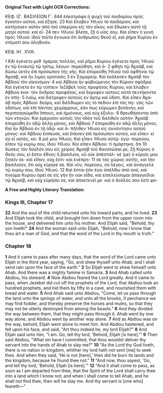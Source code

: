 **Original Text with Light OCR Corrections:**

ΚΕΦ. ΙΖ΄. ΒΑΣΙΛΕΙΩΝ Γ΄. 644
ἐπεστράφη ἡ ψυχὴ τοῦ παιδαρίου πρὸς ἔγκατον αὐτοῦ, καὶ ἔζησε.
23 Καὶ ἔλαβεν Ἠλιοὺ τὸ παιδάριον, καὶ κατήγαγεν αὐτὸν ἀπὸ τοῦ
ὑπερῴου εἰς τὸν οἶκον, καὶ ἔδωκεν αὐτὸ τῇ μητρὶ αὐτοῦ· καὶ εἶ-
24 πεν Ἠλιοὺ· βλέπε, ζῇ ὁ υἱός σου. Καὶ εἶπεν ἡ γυνὴ πρὸς Ἠλιοὺ·
ἰδοὺ τοῦτο ἔγνωκα ὅτι ἄνθρωπος Θεοῦ εἶ, καὶ ῥῆμα Κυρίου ἐν
στόματί σου ἀληθινόν.

ΚΕΦ. ΙΗ΄. XVIII.

1 ΚΑὶ ἐγένετο μεθ᾿ ἡμέρας πολλὰς, καὶ ῥῆμα Κυρίου ἐγένετο
πρὸς Ἠλιοὺ ἐν τῷ ἐνιαυτῷ τῷ τρίτῳ, λέγων· πορεύθητι, καὶ ὄ-
2 φθητι τῷ Ἀχαάβ, καὶ δώσω ὑετὸν ἐπὶ πρόσωπον τῆς γῆς. Καὶ
ἐπορεύθη Ἠλιοὺ τοῦ ὀφθῆναι τῷ Ἀχαάβ, καὶ ἦν λιμὸς κραταιὸς
3 ἐν Σαμαρείᾳ. Καὶ ἐκάλεσεν Ἀχαὰβ τὸν Ἀβδιοὺ τὸν οἰκονόμον·
4 καὶ Ἀβδιοὺ ἦν φοβούμενος τὸν Κύριον σφόδρα. Καὶ ἐγένετο ἐν τῷ
τύπτειν Ἰεζάβελ τοὺς προφήτας Κυρίου, καὶ ἔλαβεν Ἀβδιοὺ ἑκα-
τὸν ἄνδρας προφήτας, καὶ ἔκρυψεν αὐτοὺς κατὰ πεντήκοντα ἐν σπη-
5 λαίῳ, καὶ διέτρεφεν αὐτοὺς ἐν ἄρτῳ καὶ ὕδατι. Καὶ εἶπεν Ἀχα-
ἀβ πρὸς Ἀβδιοὺ· δεῦρο, καὶ διέλθωμεν εἰς τὸ πεδίον ἐπὶ τὰς πη-
γὰς τῶν ὑδάτων, καὶ ἐπὶ πάντας χειμάρρους, ἐάν πως εὕρωμεν
βοτάνην, καὶ περιποιησώμεθα ἵππους, καὶ ἡμιόνους, καὶ οὐχ ἐξολο-
6 θρευθήσονται ἀπὸ τῶν κτηνῶν. Καὶ ἐμέρισαν αὐτοῖς τὴν ὁδὸν τοῦ
διελθεῖν αὐτήν· Ἀχαὰβ ἐπορεύθη ἐν ὁδῷ ἄλλῃ μόνος, καὶ Ἀβδιοὺ
7 ἐπορεύθη ἐν ὁδῷ ἄλλῃ μόνος. Καὶ ἦν Ἀβδιοὺ ἐν τῇ ὁδῷ· καὶ ἀ-
πῆλθεν Ἠλιοὺ εἰς συνάντησιν αὐτοῦ μόνος· καὶ Ἀβδιοὺ ἔσπευσε,
καὶ ἔπεσεν ἐπὶ πρόσωπον αὐτοῦ, καὶ εἶπεν· εἰ σὺ εἶ αὐτὸς, κύ-
8 ριέ μου Ἠλιού; Καὶ εἶπεν Ἠλιοὺ αὐτῷ· ἐγώ· πορεύου, εἶπον
τῷ κυρίῳ σου, ἰδοὺ Ἠλιού. Καὶ εἶπεν Ἀβδιοὺ· τί ἡμάρτηκα, ὅτι
10 δώσεις τὸν δοῦλόν σου εἰς χεῖρας Ἀχαὰβ τοῦ θανατῶσαί με; Ζῇ
Κύριος ὁ Θεός σου, εἰ ἔστιν ἔθνος ἢ βασιλεία, οὗ οὐκ ἀπέσταλ-
κέ (με) ὁ κύριός μου ζητεῖν σε· καὶ εἶπον, οὐχ ἔστι· καὶ ἐνέπρη-
11 σε τὰς χώρας αὐτῆς, καὶ τὴν βασιλείαν, ὅτι οὐχ εὕρηκέ σε. Καὶ
νῦν, πορεύου, σὺ λέγεις, καὶ ἀνάγγελε τῷ κυρίῳ σου, ἰδοὺ Ἠλιού.
12 Καὶ ἔσται ἐὰν ἐγὼ ἀπέλθω ἀπὸ σοῦ, καὶ πνεῦμα Κυρίου ἀρεῖ σε
εἰς γῆν ἣν οὐκ οἶδα, καὶ εἰσελεύσομαι ἀπαγγεῖλαι τῷ Ἀχαάβ,
καὶ οὐχ εὑρήσει σε, καὶ ἀποκτενεῖ με· καὶ ὁ δοῦλός σου ἐστὶ φο-

**A Free and Highly Literary Translation:**

### Kings III, Chapter 17

**22** And the soul of the child returned unto his inward parts, and he lived.
**23** And Elijah took the child, and brought him down from the upper room into the house, and delivered him unto his mother. And Elijah said, "Behold, thy son liveth!"
**24** And the woman said unto Elijah, "Behold, now I know that thou art a man of God, and that the word of the Lord in thy mouth is truth."

### Chapter 18

**1** And it came to pass after many days, that the word of the Lord came unto Elijah in the third year, saying, "Go, and shew thyself unto Ahab; and I shall send rain upon the face of the earth."
**2** So Elijah went to shew himself unto Ahab. And there was a mighty famine in Samaria.
**3** And Ahab called unto Abdiou, his steward.
**4** Now Abdiou feared the Lord greatly. And it came to pass, when Jezebel did cut off the prophets of the Lord, that Abdiou took an hundred prophets, and hid them by fifty in a cave, and nourished them with bread and water.
**5** And Ahab said unto Abdiou, "Come, let us pass through the land unto the springs of water, and unto all the brooks, if perchance we may find fodder, and thereby preserve the horses and mules, so that they may not be utterly destroyed from among the beasts."
**6** And they divided the way between them, that they might pass through it. Ahab went by one way alone, and Abdiou went by another way alone.
**7** And as Abdiou was on the way, behold, Elijah went alone to meet him. And Abdiou hastened, and fell upon his face, and said, "Art thou indeed he, my lord Elijah?"
**8** And Elijah said unto him, "I am. Go, tell thy lord, 'Behold, Elijah [is here].'"
**9** Then said Abdiou, "What sin have I committed, that thou wouldst deliver thy servant into the hands of Ahab to slay me?"
**10** "As the Lord thy God liveth, there is no nation or kingdom, whither my lord hath not sent [me] to seek thee. And when they said, 'He is not [here],' then did he burn its lands and the kingdom, because he found thee not."
**11** "And now, thou sayest, 'Go, and tell thy lord, 'Behold, Elijah [is here].'"
**12** "And it shall come to pass, as soon as I am departed from thee, that the Spirit of the Lord shall carry thee into a land which I know not; and when I shall come to tell Ahab, and he shall not find thee, then will he slay me. And thy servant is [one who] feareth—"